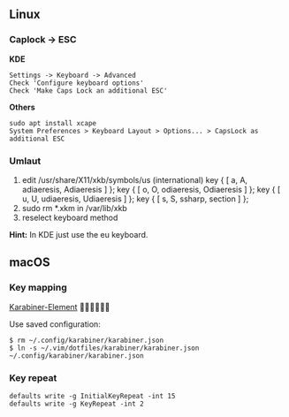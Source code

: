 ## Linux

### Caplock -> ESC

**KDE**
```
Settings -> Keyboard -> Advanced
Check 'Configure keyboard options'
Check 'Make Caps Lock an additional ESC'
```

**Others**
```
sudo apt install xcape
System Preferences > Keyboard Layout > Options... > CapsLock as additional ESC
```

### Umlaut
1. edit /usr/share/X11/xkb/symbols/us (international) 
    key <AC01> { [	   a,          A,    adiaeresis,       Adiaeresis ] };
    key <AD09> { [	   o,          O,    odiaeresis,       Odiaeresis ] };
    key <AD07> { [	   u,          U,    udiaeresis,       Udiaeresis ] };
    key <AC02> { [	   s,          S,        ssharp,          section ] };
2. sudo rm *.xkm in /var/lib/xkb
3. reselect keyboard method

**Hint:** In KDE just use the eu keyboard.

## macOS

### Key mapping
[Karabiner-Element](https://github.com/tekezo/Karabiner-Elements) 🤘🏻🤘🏻🤘🏻

Use saved configuration: 

```
$ rm ~/.config/karabiner/karabiner.json
$ ln -s ~/.vim/dotfiles/karabiner/karabiner.json ~/.config/karabiner/karabiner.json
```

### Key repeat 
```
defaults write -g InitialKeyRepeat -int 15
defaults write -g KeyRepeat -int 2
```
